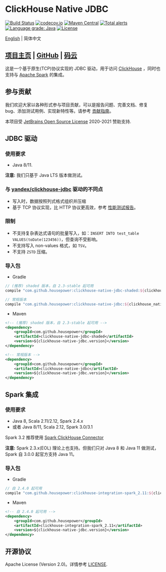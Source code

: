 ClickHouse Native JDBC
===

[![Build Status](https://github.com/housepower/ClickHouse-Native-JDBC/workflows/build/badge.svg?branch=master)](https://github.com/housepower/ClickHouse-Native-JDBC/actions?query=workflow%3Abuild+branch%3Amaster)
[![codecov.io](https://codecov.io/github/housepower/ClickHouse-Native-JDBC/coverage.svg?branch=master)](https://codecov.io/github/housepower/ClickHouse-Native-JDBC?branch=master)
[![Maven Central](https://maven-badges.herokuapp.com/maven-central/com.github.housepower/clickhouse-native-jdbc-parent/badge.svg)](https://search.maven.org/search?q=com.github.housepower)
[![Total alerts](https://img.shields.io/lgtm/alerts/g/housepower/ClickHouse-Native-JDBC.svg?logo=lgtm&logoWidth=18)](https://lgtm.com/projects/g/housepower/ClickHouse-Native-JDBC/alerts/)
[![Language grade: Java](https://img.shields.io/lgtm/grade/java/g/housepower/ClickHouse-Native-JDBC.svg?logo=lgtm&logoWidth=18)](https://lgtm.com/projects/g/housepower/ClickHouse-Native-JDBC/context:java)
[![License](https://img.shields.io/github/license/housepower/ClickHouse-Native-JDBC)](https://github.com/housepower/ClickHouse-Native-JDBC/blob/master/LICENSE)

[English](README.md) | 简体中文

## [项目主页](https://housepower.github.io/ClickHouse-Native-JDBC/zh/) | [GitHub](https://github.com/housepower/ClickHouse-Native-JDBC) | [码云](https://gitee.com/housepower/ClickHouse-Native-JDBC)

这是一个基于原生(TCP)协议实现的 JDBC 驱动，用于访问 [ClickHouse](https://clickhouse.yandex/) ，同时也支持与 [Apache Spark](https://github.com/apache/spark/) 的集成。

## 参与贡献

我们欢迎大家以各种形式参与项目贡献，可以是报告问题、完善文档、修复 bug、添加测试用例、实现新特性等。请参考 [贡献指南](CONTRIBUTE.md)。

本项目受 [JetBrains Open Source License](https://www.jetbrains.com/?from=ClickHouse-Native-JDBC) 2020-2021 赞助支持. 

## JDBC 驱动

### 使用要求

- Java 8/11. 

**注意:** 我们只基于 Java LTS 版本做测试。

### 与 [yandex/clickhouse-jdbc](https://github.com/yandex/clickhouse-jdbc) 驱动的不同点

* 写入时，数据按照列式格式组织并压缩
* 基于 TCP 协议实现，比 HTTP 协议更高效，参考 [性能测试报告](docs/dev/benchmark.md)。

### 限制

* 不支持复杂表达式语句的批量写入，如：`INSERT INTO test_table VALUES(toDate(123456))`，但查询不受影响。
* 不支持写入 non-values 格式，如 `TSV`。
* 不支持 `ZSTD` 压缩。

### 导入包

- Gradle
```groovy
// (推荐) shaded 版本，自 2.3-stable 起可用
compile "com.github.housepower:clickhouse-native-jdbc-shaded:${clickhouse_native_jdbc_version}"

// 常规版本
compile "com.github.housepower:clickhouse-native-jdbc:${clickhouse_native_jdbc_version}"
```

- Maven

```xml
<!-- (推荐) shaded 版本，自 2.3-stable 起可用 -->
<dependency>
    <groupId>com.github.housepower</groupId>
    <artifactId>clickhouse-native-jdbc-shaded</artifactId>
    <version>${clickhouse-native-jdbc.version}</version>
</dependency>

<!-- 常规版本 -->
<dependency>
    <groupId>com.github.housepower</groupId>
    <artifactId>clickhouse-native-jdbc</artifactId>
    <version>${clickhouse-native-jdbc.version}</version>
</dependency>
```

## Spark 集成

### 使用要求

- Java 8, Scala 2.11/2.12, Spark 2.4.x
- 或者 Java 8/11, Scala 2.12, Spark 3.0/3.1

Spark 3.2 推荐使用 [Spark ClickHouse Connector](https://github.com/housepower/spark-clickhouse-connector)

**注意:** Spark 2.3.x(EOL) 理论上也支持。但我们只对 Java 8 和 Java 11 做测试，Spark 自 3.0.0 起官方支持 Java 11。

### 导入包

- Gradle

```groovy
// 自 2.4.0 起可用
compile "com.github.housepower:clickhouse-integration-spark_2.11:${clickhouse_native_jdbc_version}"
```

- Maven

```xml
<!-- 自 2.4.0 起可用 -->
<dependency>
    <groupId>com.github.housepower</groupId>
    <artifactId>clickhouse-integration-spark_2.11</artifactId>
    <version>${clickhouse-native-jdbc.version}</version>
</dependency>
```

## 开源协议

Apache License (Version 2.0)。详情参考 [LICENSE](LICENSE).
